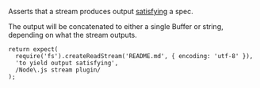 Asserts that a stream produces output [satisfying](http://unexpected.js.org/assertions/any/to-satisfy/) a spec.

The output will be concatenated to either a single Buffer or string, depending on what the stream outputs.

```js#async:true
return expect(
  require('fs').createReadStream('README.md', { encoding: 'utf-8' }),
  'to yield output satisfying',
  /Node\.js stream plugin/
);
```
